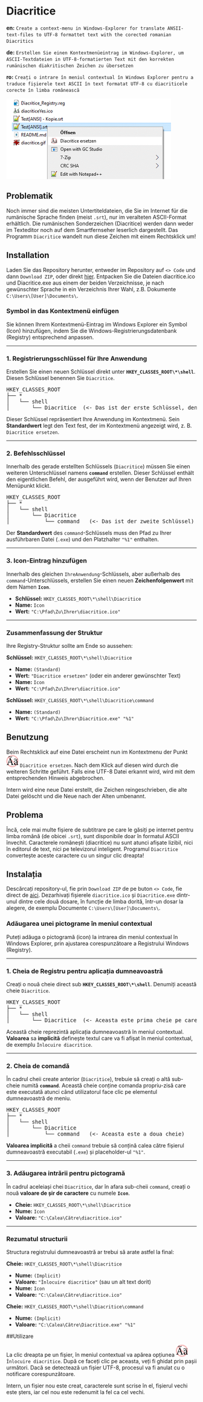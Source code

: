 # Diacritice

**en:** `Create a context-menu in Windows-Explorer for translate ANSII-text-files to UTF-8 formattet text with the corected romanian Diacritics`

**de:** `Erstellen Sie einen Kontextmenüeintrag im Windows-Explorer, um ASCII-Textdateien in UTF-8-formatierten Text mit den korrekten rumänischen diakritischen Zeichen zu übersetzen`

**ro:** `Creați o intrare în meniul contextual în Windows Explorer pentru a traduce fișierele text ASCII în text formatat UTF-8 cu diacriticele corecte în limba românească`

![](kontextmenu.gif)

## Problematik

Noch immer sind die meisten Untertiteldateien, die Sie im Internet für die rumänische Sprache finden (meist `.srt`), nur im veralteten ASCII-Format erhältlich. Die rumänischen Sonderzeichen (Diacritice) werden dann weder im Texteditor noch auf dem Smartfernseher leserlich dargestellt. Das Programm `Diacritice` wandelt nun diese Zeichen mit einem Rechtsklick um!

## Installation

Laden Sie das Repository herunter, entweder im Repository auf `<> Code` und dann `Download ZIP`, oder direkt [hier](https://github.com/Chregu73/Diacritice/archive/refs/heads/main.zip). Entpacken Sie die Dateien diacritice.ico und Diacritice.exe aus einem der beiden Verzeichnisse, je nach gewünschter Sprache in ein Verzeichnis Ihrer Wahl, z.B. Dokumente `C:\Users\[User]\Documents\`.

### Symbol in das Kontextmenü einfügen

Sie können Ihrem Kontextmenü-Eintrag im Windows Explorer ein Symbol (Icon) hinzufügen, indem Sie die Windows-Registrierungsdatenbank (Registry) entsprechend anpassen.

---

### 1. Registrierungsschlüssel für Ihre Anwendung

Erstellen Sie einen neuen Schlüssel direkt unter **`HKEY_CLASSES_ROOT\*\shell`**. Diesen Schlüssel benennen Sie `Diacritice`.

<pre>
HKEY_CLASSES_ROOT
├── *
│   └── shell
│       └── Diacritice  (<- Das ist der erste Schlüssel, den Sie erstellen)
</pre>

Dieser Schlüssel repräsentiert Ihre Anwendung im Kontextmenü. Sein **Standardwert** legt den Text fest, der im Kontextmenü angezeigt wird, z. B. `Diacritice ersetzen`.

---

### 2. Befehlsschlüssel

Innerhalb des gerade erstellten Schlüssels (`Diacritice`) müssen Sie einen weiteren Unterschlüssel namens **`command`** erstellen. Dieser Schlüssel enthält den eigentlichen Befehl, der ausgeführt wird, wenn der Benutzer auf Ihren Menüpunkt klickt.

<pre>
HKEY_CLASSES_ROOT
├── *
│   └── shell
│       └── Diacritice
│           └── command   (<- Das ist der zweite Schlüssel)
</pre>

Der **Standardwert** des `command`-Schlüssels muss den Pfad zu Ihrer ausführbaren Datei (`.exe`) und den Platzhalter `"%1"` enthalten.

---

### 3. Icon-Eintrag hinzufügen

Innerhalb des gleichen `IhreAnwendung`-Schlüssels, aber außerhalb des `command`-Unterschlüssels, erstellen Sie einen neuen **Zeichenfolgenwert** mit dem Namen **`Icon`**.

- **Schlüssel:** `HKEY_CLASSES_ROOT\*\shell\Diacritice`
- **Name:** `Icon`
- **Wert:** `"C:\Pfad\Zu\Ihrer\diacritice.ico"`

---

### Zusammenfassung der Struktur

Ihre Registry-Struktur sollte am Ende so aussehen:

**Schlüssel:** `HKEY_CLASSES_ROOT\*\shell\Diacritice`
- **Name:** `(Standard)`
- **Wert:** `"Diacritice ersetzen"` (oder ein anderer gewünschter Text)
- **Name:** `Icon`
- **Wert:** `"C:\Pfad\Zu\Ihrer\diacritice.ico"`

**Schlüssel:** `HKEY_CLASSES_ROOT\*\shell\Diacritice\command`
- **Name:** `(Standard)`
- **Wert:** `"C:\Pfad\Zu\Ihrer\Diacritice.exe" "%1"`

## Benutzung

Beim Rechtsklick auf eine Datei erscheint nun im Kontextmenu der Punkt ![](diacritice.gif) `Diacritice ersetzen`. Nach dem Klick auf diesen wird durch die weiteren Schritte geführt. Falls eine UTF-8 Datei erkannt wird, wird mit dem entsprechenden Hinweis abgebrochen.

Intern wird eine neue Datei erstellt, die Zeichen reingeschrieben, die alte Datei gelöscht und die Neue nach der Alten umbenannt. 

## Problema

Încă, cele mai multe fișiere de subtitrare pe care le găsiți pe internet pentru limba română (de obicei `.srt`), sunt disponibile doar în formatul ASCII învechit. Caracterele românești (diacritice) nu sunt atunci afișate lizibil, nici în editorul de text, nici pe televizorul inteligent. Programul `Diacritice` convertește aceste caractere cu un singur clic dreapta!

## Instalația

Descărcați repository-ul, fie prin `Download ZIP` de pe buton `<> Code`, fie direct de [aici](https://github.com/Chregu73/Diacritice/archive/refs/heads/main.zip). Dezarhivați fișierele `diacritice.ico` și `Diacritice.exe` dintr-unul dintre cele două dosare, în funcție de limba dorită, într-un dosar la alegere, de exemplu Documente `C:\Users\[User]\Documents\`.

### Adăugarea unei pictograme în meniul contextual

Puteți adăuga o pictogramă (icon) la intrarea din meniul contextual în Windows Explorer, prin ajustarea corespunzătoare a Registrului Windows (Registry).

---

### 1. Cheia de Registru pentru aplicația dumneavoastră

Creați o nouă cheie direct sub **`HKEY_CLASSES_ROOT\*\shell`**. Denumiți această cheie `Diacritice`.

<pre>
HKEY_CLASSES_ROOT
├── *
│   └── shell
│       └── Diacritice  (<- Aceasta este prima cheie pe care o creați)
</pre>

Această cheie reprezintă aplicația dumneavoastră în meniul contextual. **Valoarea** sa **implicită** definește textul care va fi afișat în meniul contextual, de exemplu `Înlocuire diacritice`.

---

### 2. Cheia de comandă

În cadrul cheii create anterior (`Diacritice`), trebuie să creați o altă sub-cheie numită **`command`**. Această cheie conține comanda propriu-zisă care este executată atunci când utilizatorul face clic pe elementul dumneavoastră de meniu.

<pre>
HKEY_CLASSES_ROOT
├── *
│   └── shell
│       └── Diacritice
│           └── command   (<- Aceasta este a doua cheie)
</pre>

**Valoarea implicită** a cheii `command` trebuie să conțină calea către fișierul dumneavoastră executabil (`.exe`) și placeholder-ul `"%1"`.

---

### 3. Adăugarea intrării pentru pictogramă

În cadrul aceleiași chei `Diacritice`, dar în afara sub-cheii `command`, creați o nouă **valoare de șir de caractere** cu numele **`Icon`**.

- **Cheie:** `HKEY_CLASSES_ROOT\*\shell\Diacritice`
- **Nume:** `Icon`
- **Valoare:** `"C:\Calea\Către\diacritice.ico"`

---

### Rezumatul structurii

Structura registrului dumneavoastră ar trebui să arate astfel la final:

**Cheie:** `HKEY_CLASSES_ROOT\*\shell\Diacritice`
- **Nume:** `(Implicit)`
- **Valoare:** `"Înlocuire diacritice"` (sau un alt text dorit)
- **Nume:** `Icon`
- **Valoare:** `"C:\Calea\Către\diacritice.ico"`

**Cheie:** `HKEY_CLASSES_ROOT\*\shell\Diacritice\command`
- **Nume:** `(Implicit)`
- **Valoare:** `"C:\Calea\Către\Diacritice.exe" "%1"`

##Utilizare

La clic dreapta pe un fișier, în meniul contextual va apărea opțiunea ![](diacritice.gif) `Înlocuire diacritice`. După ce faceți clic pe aceasta, veți fi ghidat prin pașii următori. Dacă se detectează un fișier UTF-8, procesul va fi anulat cu o notificare corespunzătoare.

Intern, un fișier nou este creat, caracterele sunt scrise în el, fișierul vechi este șters, iar cel nou este redenumit la fel ca cel vechi.
